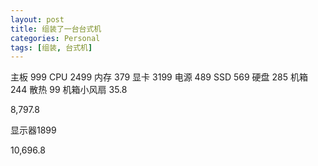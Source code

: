 ```yaml
---
layout: post
title: 组装了一台台式机
categories: Personal
tags: [组装, 台式机]
---
```


主板 999
CPU 2499
内存 379
显卡 3199
电源 489
SSD 569
硬盘 285
机箱 244
散热 99
机箱小风扇 35.8

8,797.8



显示器1899

10,696.8
